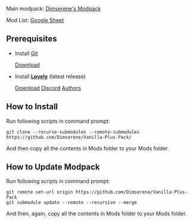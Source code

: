 Main modpack: [Dimserene's Modpack](https://github.com/Dimserene/Dimserenes-Modpack)

Mod List: [Google Sheet](https://docs.google.com/spreadsheets/d/1L2wPG5mNI-ZBSW_ta__L9EcfAw-arKrXXVD-43eU4og/)


## Prerequisites

- Install [Git](https://git-scm.com/)

  [Download](https://git-scm.com/downloads)

- Install [__Lovely__](https://github.com/ethangreen-dev/lovely-injector) (latest release)

    [Download](https://github.com/ethangreen-dev/lovely-injector/releases) [Discord](https://discord.com/channels/1116389027176787968/1214591552903716954) [Authors](https://github.com/ethangreen-dev/lovely-injector/graphs/contributors?from=2024-03-03&to=2024-06-26&type=c)


## How to Install

  Run following scripts in command prompt:

  ```
  git clone --recurse-submodules --remote-submodules https://github.com/Dimserene/Vanilla-Plus-Pack/
  ```

  And then copy all the contents in Mods folder to your Mods folder.

## How to Update Modpack

  Run following scripts in command prompt:

  ```
git remote set-url origin https://github.com/Dimserene/Vanilla-Plus-Pack
git submodule update --remote --recursive --merge
  ```

  And then, again, copy all the contents in Mods folder to your Mods folder.
